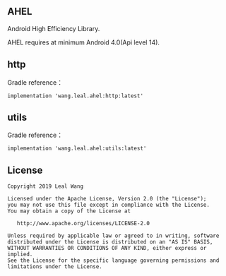 ## AHEL
Android High Efficiency Library.

AHEL requires at minimum Android 4.0(Api level 14).
## http
Gradle reference：
```
implementation 'wang.leal.ahel:http:latest'
```

## utils
Gradle reference：
```
implementation 'wang.leal.ahel:utils:latest'
```
## License
```
Copyright 2019 Leal Wang

Licensed under the Apache License, Version 2.0 (the "License");
you may not use this file except in compliance with the License.
You may obtain a copy of the License at

   http://www.apache.org/licenses/LICENSE-2.0

Unless required by applicable law or agreed to in writing, software
distributed under the License is distributed on an "AS IS" BASIS,
WITHOUT WARRANTIES OR CONDITIONS OF ANY KIND, either express or implied.
See the License for the specific language governing permissions and
limitations under the License.
```